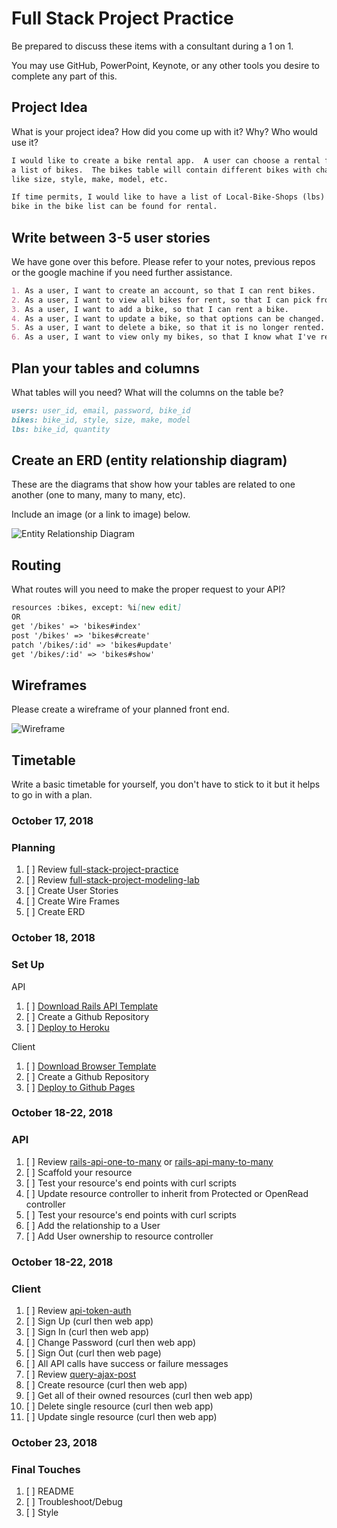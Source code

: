 # Full Stack Project Practice

Be prepared to discuss these items with a consultant during a 1 on 1.

You may use GitHub, PowerPoint, Keynote, or any other tools you desire to
complete any part of this.

## Project Idea

What is your project idea?  How did you come up with it? Why? Who would use it?

```md
I would like to create a bike rental app.  A user can choose a rental from
a list of bikes.  The bikes table will contain different bikes with characteristics
like size, style, make, model, etc.

If time permits, I would like to have a list of Local-Bike-Shops (lbs) where a
bike in the bike list can be found for rental.
```

## Write between 3-5 user stories

We have gone over this before. Please refer to your notes, previous repos or the
google machine if you need further assistance.

```md
1. As a user, I want to create an account, so that I can rent bikes.
2. As a user, I want to view all bikes for rent, so that I can pick from available choices.
3. As a user, I want to add a bike, so that I can rent a bike.
4. As a user, I want to update a bike, so that options can be changed.
5. As a user, I want to delete a bike, so that it is no longer rented.
6. As a user, I want to view only my bikes, so that I know what I've rented.
```

## Plan your tables and columns

What tables will you need? What will the columns on the table be?

```md
users: user_id, email, password, bike_id
bikes: bike_id, style, size, make, model
lbs: bike_id, quantity
```

## Create an ERD (entity relationship diagram)

These are the diagrams that show how your tables are related to one another
(one to many, many to many, etc).

Include an image (or a link to image) below.

![Entity Relationship Diagram](images/wdi_proj2_erd.png)

## Routing

What routes will you need to make the proper request to your API?

```md
resources :bikes, except: %i[new edit]
OR
get '/bikes' => 'bikes#index'
post '/bikes' => 'bikes#create'
patch '/bikes/:id' => 'bikes#update'
get '/bikes/:id' => 'bikes#show'
```

## Wireframes

Please create a wireframe of your planned front end.

![Wireframe](images/wdi_proj2_wireframe.png)

## Timetable

Write a basic timetable for yourself, you don't have to stick to it but it
helps to go in with a plan.


### October 17, 2018
### Planning
1.  [ ] Review [full-stack-project-practice](https://git.generalassemb.ly/ga-wdi-boston/full-stack-project-practice)
1.  [ ] Review [full-stack-project-modeling-lab](https://git.generalassemb.ly/ga-wdi-boston/full-stack-project-modeling-lab)
1.  [ ] Create User Stories
1.  [ ] Create Wire Frames
1.  [ ] Create ERD

### October 18, 2018
### Set Up

API

1.  [ ] [Download Rails API Template](https://git.generalassemb.ly/ga-wdi-boston/rails-api-template)
1.  [ ] Create a Github Repository
1.  [ ] [Deploy to Heroku](https://git.generalassemb.ly/ga-wdi-boston/rails-heroku-setup-guide)

Client

1.  [ ] [Download Browser Template](https://git.generalassemb.ly/ga-wdi-boston/browser-template)
1.  [ ] Create a Github Repository
1.  [ ] [Deploy to Github Pages](https://git.generalassemb.ly/ga-wdi-boston/gh-pages-deployment-guide)

### October 18-22, 2018
### API
1.  [ ] Review [rails-api-one-to-many](https://git.generalassemb.ly/ga-wdi-boston/rails-api-one-to-many) or [rails-api-many-to-many](https://git.generalassemb.ly/ga-wdi-boston/rails-api-many-to-many)
1.  [ ] Scaffold your resource
1.  [ ] Test your resource's end points with curl scripts
1.  [ ] Update resource controller to inherit from Protected or OpenRead controller
1.  [ ] Test your resource's end points with curl scripts
1.  [ ] Add the relationship to a User
1.  [ ] Add User ownership to resource controller

### October 18-22, 2018
### Client
1.  [ ] Review [api-token-auth](https://git.generalassemb.ly/ga-wdi-boston/api-token-auth)
1.  [ ] Sign Up (curl then web app)
1.  [ ] Sign In (curl then web app)
1.  [ ] Change Password (curl then web app)
1.  [ ] Sign Out (curl then web page)
1.  [ ] All API calls have success or failure messages
1.  [ ] Review [query-ajax-post](https://github.com/ga-wdi-boston/jquery-ajax-post)
1.  [ ] Create resource (curl then web app)
1.  [ ] Get all of their owned resources (curl then web app)
1.  [ ] Delete single resource (curl then web app)
1.  [ ] Update single resource (curl then web app)

### October 23, 2018
### Final Touches
1.  [ ] README
2.  [ ] Troubleshoot/Debug
3.  [ ] Style
